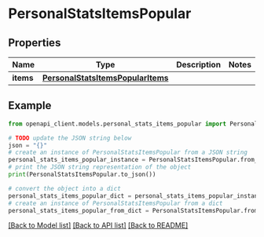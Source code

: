 # PersonalStatsItemsPopular


## Properties

Name | Type | Description | Notes
------------ | ------------- | ------------- | -------------
**items** | [**PersonalStatsItemsPopularItems**](PersonalStatsItemsPopularItems.md) |  | 

## Example

```python
from openapi_client.models.personal_stats_items_popular import PersonalStatsItemsPopular

# TODO update the JSON string below
json = "{}"
# create an instance of PersonalStatsItemsPopular from a JSON string
personal_stats_items_popular_instance = PersonalStatsItemsPopular.from_json(json)
# print the JSON string representation of the object
print(PersonalStatsItemsPopular.to_json())

# convert the object into a dict
personal_stats_items_popular_dict = personal_stats_items_popular_instance.to_dict()
# create an instance of PersonalStatsItemsPopular from a dict
personal_stats_items_popular_from_dict = PersonalStatsItemsPopular.from_dict(personal_stats_items_popular_dict)
```
[[Back to Model list]](../README.md#documentation-for-models) [[Back to API list]](../README.md#documentation-for-api-endpoints) [[Back to README]](../README.md)


